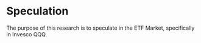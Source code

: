 # Speculation
The purpose of this research is to speculate in the ETF Market, specifically in Invesco QQQ. 
